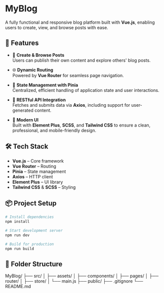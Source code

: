 # MyBlog

A fully functional and responsive blog platform built with **Vue.js**, enabling users to create, view, and browse posts with ease.

## 🚀 Features

- 📝 **Create & Browse Posts**  
  Users can publish their own content and explore others' blog posts.

- 🌐 **Dynamic Routing**  
  Powered by **Vue Router** for seamless page navigation.

- 🧠 **State Management with Pinia**  
  Centralized, efficient handling of application state and user interactions.

- 🔗 **RESTful API Integration**  
  Fetches and submits data via **Axios**, including support for user-generated content.

- 🎨 **Modern UI**  
  Built with **Element Plus**, **SCSS**, and **Tailwind CSS** to ensure a clean, professional, and mobile-friendly design.

## 🛠️ Tech Stack

- **Vue.js** – Core framework  
- **Vue Router** – Routing  
- **Pinia** – State management  
- **Axios** – HTTP client  
- **Element Plus** – UI library  
- **Tailwind CSS** & **SCSS** – Styling

## 📦 Project Setup

```bash
# Install dependencies
npm install

# Start development server
npm run dev

# Build for production
npm run build

```
## 📁 Folder Structure
MyBlog/
├── src/
│   ├── assets/
│   ├── components/
│   ├── pages/
│   ├── router/
│   ├── store/
│   └── main.js
├── public/
├── .gitignore
└── README.md

